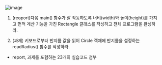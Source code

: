 
![image](https://user-images.githubusercontent.com/23616987/147302459-d99b9520-d73f-4d0a-ab22-abc0d9a08743.png)


1. (reoport)다음 main() 함수가 잘 작동하도록 너비(width)와 높이(height)를 가지고 면적 계산 기능을 가진 Rectangle 클래스를 작성하고 전체 프로그램을 완성하라.

2. (과제) 키보드로부터 반지름 값을 읽어 Circle 객체에 반지름을 설정하는 readRadius() 함수를 작성하라.

+ report, 과제를 포함하는 23개의 실습코드 첨부
